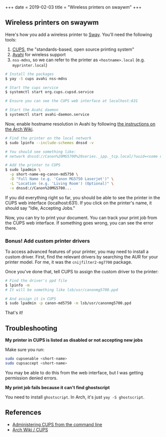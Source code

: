 +++
date = 2019-02-03
title = "Wireless printers on swaywm"
+++

## Wireless printers on swaywm

Here's how you add a wireless printer to [Sway][sway_url]. You'll need the following tools:

1. [CUPS][cups_url], the "standards-based, open source printing system"
2. [Avahi][avahi_url] for wireless support
3. `nss-mdns`, so we can refer to the printer as `<hostname>.local` (e.g. `myprinter.local`)

```bash
# Install the packages
$ yay -S cups avahi nss-mdns

# Start the cups service
$ systemctl start org.cups.cupsd.service

# Ensure you can see the CUPS web interface at localhost:631

# Start the Avahi daemon
$ systemctl start avahi-daemon.service
```

Now, enable hostname resolution in Avahi by following [the instructions on the
Arch Wiki][hostname_resolution_url].

```bash
# Find the printer on the local network
$ sudo lpinfo --include-schemes dnssd -v

# You should see something like:
# network dnssd://Canon%20MG5700%20series._ipp._tcp.local/?uuid=<some uuid>

# Add the printer to CUPS
$ sudo lpadmin \
  -p short-name-eg-canon-md5750 \
  -D "Full Name (e.g. 'Canon MG5750 Laserjet')" \
  -L "Location (e.g. 'Living Room') (Optional)" \
  -v dnssd://Canon%20MG5700...
```

If you did everything right so far, you should be able to see the printer in
the CUPS web interface (localhost:631). If you click on the printer's
name, it should say "Idle, Accepting Jobs."

Now, you can try to print your document. You can track your print job from
the CUPS web interface. If something goes wrong, you can see the error there.

### Bonus! Add custom printer drivers

To access advanced features of your printer, you may need to install a custom
driver. First, find the relevant drivers by searching the AUR for your printer
model. For me, it was the `cnijfilter2-mg7700` package.

Once you've done that, tell CUPS to assign the custom driver to the printer:

```bash
# Find the driver's ppd file
$ lpinfo -m
# It will be something like lsb/usr/canonmg5700.ppd

# And assign it in CUPS
$ sudo lpadmin -p canon-md5750 -m lsb/usr/canonmg5700.ppd
```

That's it!

## Troubleshooting

**My printer in CUPS is listed as disabled or not accepting new jobs**

Make sure you run:

```bash
sudo cupsenable <short-name>
sudo cupsaccept <short-name>
```

You may be able to do this from the web interface, but I was getting
permission denied errors.

**My print job fails because it can't find ghostscript**

You need to install `ghostscript`. In Arch, it's just `yay -S ghostscript`.

## References

- [Administering CUPS from the command line][administering_cups_url]
- [Arch Wiki / CUPS][arch_wiki_cups_url]

[cups_url]: https://www.cups.org
[sway_url]: https://swaywm.org
[avahi_url]: http://avahi.org
[hostname_resolution_url]: https://wiki.archlinux.org/index.php/Avahi#Hostname_resolution
[administering_cups_url]: https://current.workingdirectory.net/posts/2013/cups-cli-admin/
[arch_wiki_cups_url]: https://wiki.archlinux.org/index.php/CUPS
